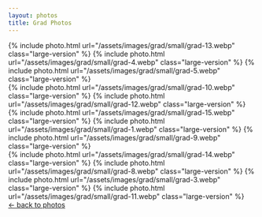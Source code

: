 ```yaml
---
layout: photos
title: Grad Photos
---
```


<div class="photoswipe-gallery">
  <div class="row">
    <div class="column">
		{% include photo.html
		url="/assets/images/grad/small/grad-13.webp"
		class="large-version"
		%}
		{% include photo.html
		url="/assets/images/grad/small/grad-4.webp"
		class="large-version"
		%}
		{% include photo.html
		url="/assets/images/grad/small/grad-5.webp"
		class="large-version"
		%}
    </div>
    <div class="column">
		{% include photo.html
		url="/assets/images/grad/small/grad-10.webp"
		class="large-version"
		%}
		{% include photo.html
		url="/assets/images/grad/small/grad-12.webp"
		class="large-version"
		%}
		{% include photo.html
		url="/assets/images/grad/small/grad-15.webp"
		class="large-version"
		%}
		{% include photo.html
		url="/assets/images/grad/small/grad-1.webp"
		class="large-version"
		%}
		{% include photo.html
		url="/assets/images/grad/small/grad-9.webp"
		class="large-version"
		%}
    </div>
    <div class="column">
		{% include photo.html
		url="/assets/images/grad/small/grad-14.webp"
		class="large-version"
		%}
		{% include photo.html
		url="/assets/images/grad/small/grad-8.webp"
		class="large-version"
		%}
		{% include photo.html
		url="/assets/images/grad/small/grad-3.webp"
		class="large-version"
		%}
		{% include photo.html
		url="/assets/images/grad/small/grad-11.webp"
		class="large-version"
		%}
    </div>
  </div>
</div>

<div class="photos-back">
  <a href="{{ '/photos' | relative_url }}">← back to photos</a>
</div>
